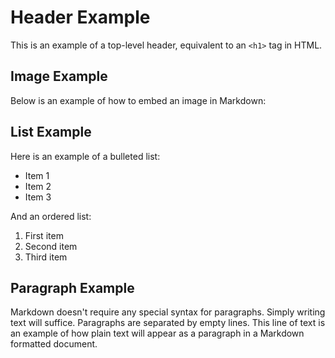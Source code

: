 # Header Example

This is an example of a top-level header, equivalent to an `<h1>` tag in HTML.

## Image Example

Below is an example of how to embed an image in Markdown:

## List Example

Here is an example of a bulleted list:

- Item 1
- Item 2
- Item 3

And an ordered list:

1. First item
2. Second item
3. Third item

## Paragraph Example

Markdown doesn't require any special syntax for paragraphs. Simply writing text will suffice. Paragraphs are separated by empty lines. This line of text is an example of how plain text will appear as a paragraph in a Markdown formatted document.
